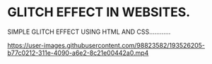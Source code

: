# GLITCH EFFECT IN WEBSITES.
SIMPLE GLITCH EFFECT USING HTML AND CSS............

https://user-images.githubusercontent.com/98823582/193526205-b77c0212-311e-4090-a6e2-8c21e00442a0.mp4
